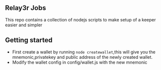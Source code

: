 ## Relay3r Jobs

This repo contains a collection of nodejs scripts to make setup of a keeper easier and simpler

## Getting started

- First create a wallet by running `node createwallet`,this will give you the mnemonic,privatekey and public address of the newly created wallet.
- Modify the wallet config in config/wallet.js with the new mnemonic
